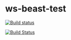 # ws-beast-test

[![Build status](https://ci.appveyor.com/api/projects/status/8gb82t87d49k7bdt?svg=true)](https://ci.appveyor.com/project/cenit/ws-beast-test)

[![Build Status](https://travis-ci.com/physycom/ws-beast-test.svg?branch=master)](https://travis-ci.com/physycom/ws-beast-test)
